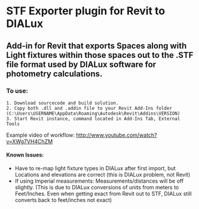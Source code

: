 STF Exporter plugin for Revit to DIALux
========================================

## Add-in for Revit that exports Spaces along with Light fixtures within those spaces out to the .STF file format used by DIALux software for photometry calculations.

### To use: 
	1. Download sourcecode and build solution.
	2. Copy both .dll and .addin file to your Revit Add-Ins folder (C:\Users\USERNAME\AppData\Roaming\Autodesk\Revit\Addins\VERSION)
	3. Start Revit instance, command located in Add-Ins Tab, External Tools

Example video of workflow: http://www.youtube.com/watch?v=XWg7VH4ChZM

#### Known Issues:

- Have to re-map light fixture types in DIALux after first import, but Locations and elevations are correct (this is DIALux problem, not Revit)
- If using Imperial measurements: Measurements/distances will be off slightly. (This is due to DIALux conversions of units from meters to Feet/Inches. Even when getting exact from Revit out to STF, DIALux still converts back to feet/inches not exact)